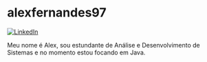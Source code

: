 
# alexfernandes97

[![LinkedIn](https://img.shields.io/badge/LinkedIn-0077B5?style=for-the-badge&logo=linkedin&logoColor=white)](https://www.linkedin.com/in/alexfernandes-silva/)

Meu nome é Alex, sou estundante de Análise e Desenvolvimento de Sistemas e no momento estou focando em Java.

